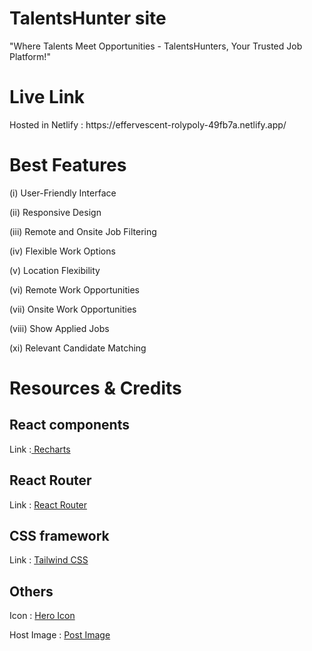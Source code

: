 <h1>TalentsHunter site</h1>

<p> "Where Talents Meet Opportunities - TalentsHunters, Your Trusted Job Platform!" </p>

<h1> Live Link </h1> 

<p> Hosted in Netlify : https://effervescent-rolypoly-49fb7a.netlify.app/ </p>

<h1> Best Features </h1>

<p> (i) User-Friendly Interface </p>

<p> (ii) Responsive Design </p>

<p> (iii) Remote and Onsite Job Filtering </p>

<p> (iv) Flexible Work Options </p>

<p> (v) Location Flexibility </p>

<p> (vi) Remote Work Opportunities </p>

<p> (vii) Onsite Work Opportunities </p>

<p> (viii) Show Applied Jobs </p>

<p> (xi) Relevant Candidate Matching </p>

<h1> Resources & Credits </h1>

<h2> React components </h2>
 
<p>Link :<a href="https://recharts.org/en-US/" > Recharts </a> <p>
 
<h2> React Router</h2>
 
<p>Link : <a href="https://reactrouter.com/en/main/start/tutorial" > React Router </a> <p>

<h2> CSS framework </h2>

<p>Link : <a href="https://tailwindcss.com/docs/installation" > Tailwind CSS </a> <p>

<h2> Others </h2>
  
<p>Icon : <a href="https://heroicons.com/" > Hero Icon </a> <p>

<p>Host Image : <a href="https://postimages.org/" > Post Image </a> <p>